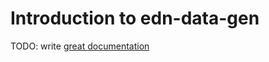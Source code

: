 # Introduction to edn-data-gen

TODO: write [great documentation](http://jacobian.org/writing/great-documentation/what-to-write/)
